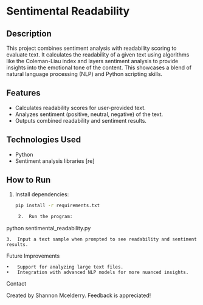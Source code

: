 # Sentimental Readability  

## Description  
This project combines sentiment analysis with readability scoring to evaluate text. It calculates the readability of a given text using algorithms like the Coleman-Liau index and layers sentiment analysis to provide insights into the emotional tone of the content. This showcases a blend of natural language processing (NLP) and Python scripting skills.  

## Features  
- Calculates readability scores for user-provided text.  
- Analyzes sentiment (positive, neutral, negative) of the text.  
- Outputs combined readability and sentiment results.  

## Technologies Used  
- Python  
- Sentiment analysis libraries [re]

## How to Run  
1. Install dependencies:  
   ```bash  
   pip install -r requirements.txt  

	2.	Run the program:

python sentimental_readability.py  


	3.	Input a text sample when prompted to see readability and sentiment results.

Future Improvements

	•	Support for analyzing large text files.
	•	Integration with advanced NLP models for more nuanced insights.

Contact

Created by Shannon Mcelderry. Feedback is appreciated!
